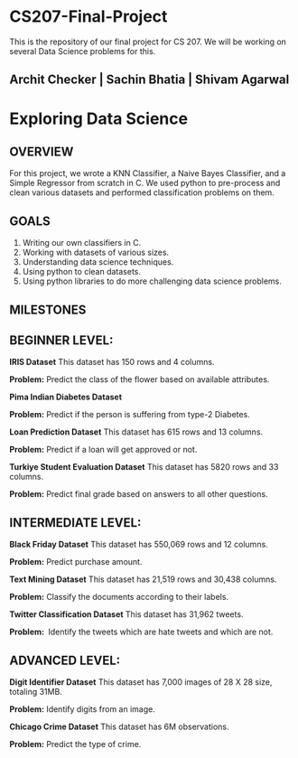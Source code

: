 # CS207-Final-Project
This is the repository of our final project for CS 207. We will be working on several Data Science problems for this.

## Archit Checker | Sachin Bhatia | Shivam Agarwal

# Exploring Data Science

## OVERVIEW

For this project, we wrote a KNN Classifier, a Naive Bayes Classifier, and a Simple Regressor from scratch in C. We used python to pre-process and clean various datasets and performed classification problems on them.

## GOALS

1. Writing our own classifiers in C.
2. Working with datasets of various sizes.
3. Understanding data science techniques.
4. Using python to clean datasets.
5. Using python libraries to do more challenging data science problems.

## MILESTONES

## BEGINNER LEVEL​:

**IRIS Dataset**
This dataset has 150 rows and 4 columns.

**Problem:​** Predict the class of the flower based on available attributes.


**Pima Indian Diabetes Dataset**

**Problem:​** Predict if the person is suffering from type-2 Diabetes.


**Loan Prediction Dataset**
This dataset has 615 rows and 13 columns.

**Problem:​** Predict if a loan will get approved or not.


**Turkiye Student Evaluation Dataset**
This dataset has 5820 rows and 33 columns.

**Problem:​** Predict final grade based on answers to all other questions.

## INTERMEDIATE LEVEL​:

**Black Friday Dataset**
This dataset has 550,069 rows and 12 columns.

**Problem:​** Predict purchase amount.


**Text Mining Dataset**
This dataset has 21,519 rows and 30,438 columns.

**Problem:​** Classify the documents according to their labels.


**Twitter Classification Dataset**
This dataset has 31,962 tweets.

**Problem: ​** Identify​ the tweets which are hate tweets and which are not.

## ADVANCED LEVEL​:

**Digit Identifier Dataset**
This dataset has 7,000 images of 28 X 28 size, totaling 31MB.

**Problem:​** Identify digits from an image.


**Chicago Crime Dataset**
This dataset has 6M observations.

**Problem:​** Predict the type of crime.


